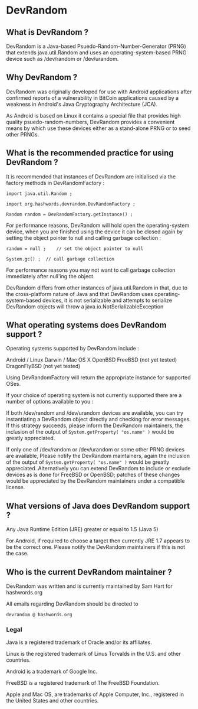 
# DevRandom

## What is DevRandom ?

DevRandom is a Java-based Psuedo-Random-Number-Generator (PRNG) that extends
java.util.Random and uses an operating-system-based PRNG device such as
/dev/random or /dev/urandom.


## Why DevRandom ?

DevRandom was originally developed for use with Android applications after
confirmed reports of a vulnerability in BitCoin applications caused by a
weakness in Android's Java Cryptography Architecture (JCA).

As Android is based on Linux it contains a special file that provides high
quality psuedo-random-numbers, DevRandom provides a convenient means by which
use these devices either as a stand-alone PRNG or to seed other PRNGs.


## What is the recommended practice for using DevRandom ?

It is recommended that instances of DevRandom are initialised via the factory
methods in DevRandomFactory :

`import java.util.Random ;`

`import org.hashwords.devrandom.DevRandomFactory ;`


`Random random = DevRandomFactory.getInstance() ;`

For performance reasons, DevRandom will hold open the operating-system device,
when you are finished using the device it can be closed again by setting the
object pointer to null and calling garbage collection :


`random = null ;	// set the object pointer to null`

`System.gc() ; 	// call garbage collection`


For performance reasons you may not want to call garbage collection immediately
after null'ing the object.

DevRandom differs from other instances of java.util.Random in that, due to the
cross-platform nature of Java and that DevRandom uses operating-system-based
devices, it is not serializable and attempts to serialize DevRandom objects
will throw a java.io.NotSerializableException


## What operating systems does DevRandom support ?

Operating systems supported by DevRandom include :

Android / Linux
Darwin / Mac OS X
OpenBSD
FreeBSD		(not yet tested)
DragonFlyBSD    (not yet tested)

Using DevRandomFactory will return the appropriate instance for supported OSes.

If your choice of operating system is not currently supported there are a
number of options available to you :

If both /dev/random and /dev/urandom devices are available, you can try
instantiating a DevRandom object directly and checking for error messages. If
this strategy succeeds, please inform the DevRandom maintainers, the inclusion
of the output of `System.getProperty( "os.name" )` would be greatly appreciated.

If only one of /dev/random or /dev/urandom or some other PRNG devices are
available, Please notify the DevRandom maintainers, again the inclusion of the
output of `System.getProperty( "os.name" )` would be greatly appreciated.
Alternatively you can extend DevRandom to include or exclude devices as is done
for FreeBSD or OpenBSD; patches of these changes would be appreciated by the
DevRandom maintainers under a compatible license.


## What versions of Java does DevRandom support ?

Any Java Runtime Edition (JRE) greater or equal to 1.5 (Java 5)

For Android, if required to choose a target then currently JRE 1.7 appears to
be the correct one. Please notify the DevRandom maintainers if this is not the
case.


## Who is the current DevRandom maintainer ?

DevRandom was written and is currently maintained by Sam Hart for hashwords.org

All emails regarding DevRandom should be directed to

`devrandom @ hashwords.org`


### Legal

Java is a registered trademark of Oracle and/or its affiliates.

Linux is the registered trademark of Linus Torvalds in the U.S. and other
countries.

Android is a trademark of Google Inc.

FreeBSD is a registered trademark of The FreeBSD Foundation.

Apple and Mac OS, are trademarks of Apple Computer, Inc., registered in the
United States and other countries.


